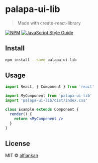 # palapa-ui-lib

> Made with create-react-library

[![NPM](https://img.shields.io/npm/v/palapa-ui-lib.svg)](https://www.npmjs.com/package/palapa-ui-lib) [![JavaScript Style Guide](https://img.shields.io/badge/code_style-standard-brightgreen.svg)](https://standardjs.com)

## Install

```bash
npm install --save palapa-ui-lib
```

## Usage

```jsx
import React, { Component } from 'react'

import MyComponent from 'palapa-ui-lib'
import 'palapa-ui-lib/dist/index.css'

class Example extends Component {
  render() {
    return <MyComponent />
  }
}
```

## License

MIT © [alfiankan](https://github.com/alfiankan)
